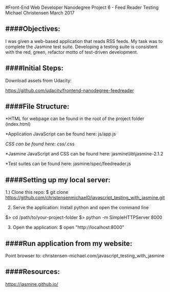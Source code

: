 #Front-End Web Developer Nanodegree Project 6 - Feed Reader Testing
Michael Christensen
March 2017

####Objectives:
--------------

I was given a web-based application that reads RSS feeds. My task was to complete the Jasmine test suite.
Developing a testing suite is consistent with the red, green, refactor motto of test-driven development.

####Initial Steps:
--------------
Download assets from Udacity:

https://github.com/udacity/frontend-nanodegree-feedreader

####File Structure:
---------------
*HTML for webpage can be found in the root of the project folder (index.html)

*Application JavaScript can be found here: js/app.js

*CSS can be found here: css/*.css

*Jasmine JavaScript and CSS can be found here: jasmine\lib\jasmine-2.1.2

*Test suites can be found here: jasmine/spec/feedreader.js

####Setting up my local server:
--------------
1.) Clone this repo:
$ git clone https://github.com/christensenmichael0/javascript_testing_with_jasmine.git

2. Serve the application:
Install python and open the command line

$> cd /path/to/your-project-folder
$> python -m SimpleHTTPServer 8000

3. Open the application:
$ open "http://localhost:8000"

####Run application from my website:
--------------
Point browser to: christensen-michael.com/javascript_testing_with_jasmine

####Resources:
--------------
https://jasmine.github.io/